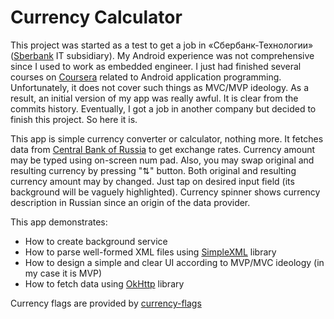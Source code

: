 # Currency Calculator

This project was started as a test to get a job in «Сбербанк-Технологии» ([Sberbank](http://www.sberbank.ru/) IT subsidiary). My Android experience was not comprehensive since I used to work as embedded engineer. I just had finished several courses on [Coursera](https://www.coursera.org/) related to Android application programming. Unfortunately, it does not cover such things as MVC/MVP ideology. As a result, an initial version of my app was really awful. It is clear from the commits history. Eventually, I got a job in another company but decided to finish this project. So here it is.

This app is simple currency converter or calculator, nothing more. It fetches data from [Central Bank of Russia](http://cbr.ru/) to get exchange rates. Currency amount may be typed using on-screen num pad. Also, you may swap original and resulting currency by pressing "⇅" button. Both original and resulting currency amount may by changed. Just tap on desired input field (its background will be vaguely highlighted). Currency spinner shows currency description in Russian since an origin of the data provider.

This app demonstrates:

* How to create background service
* How to parse well-formed XML files using [SimpleXML](http://simple.sourceforge.net/) library
* How to design a simple and clear UI according to MVP/MVC ideology (in my case it is MVP)
* How to fetch data using [OkHttp](http://square.github.io/okhttp/) library

Currency flags are provided by [currency-flags](https://github.com/transferwise/currency-flags)
